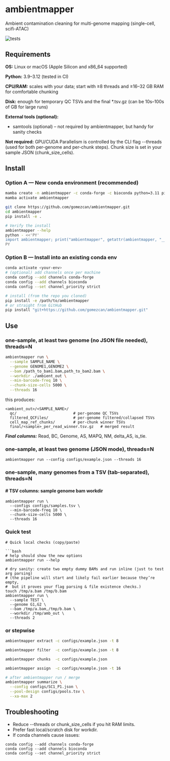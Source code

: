 # ambientmapper
Ambient contamination cleaning for multi-genome mapping (single-cell, scifi-ATAC)

![tests](https://github.com/gomezcan/ambientmapper/actions/workflows/tests.yml/badge.svg)

## Requirements

**OS:** Linux or macOS (Apple Silicon and x86_64 supported)

**Python:** 3.9–3.12 (tested in CI)

**CPU/RAM:** scales with your data; start with ≥8 threads and ≥16–32 GB RAM for comfortable chunking

**Disk:** enough for temporary QC TSVs and the final *.tsv.gz (can be 10s–100s of GB for large runs)

**External tools (optional):**
- samtools (optional) – not required by ambientmapper, but handy for sanity checks
  
**Not required:** GPU/CUDA
Parallelism is controlled by the CLI flag --threads (used for both per-genome and per-chunk steps). Chunk size is set in your sample JSON (chunk_size_cells).

## Install
### Option A — New conda environment (recommended)
```bash
mamba create -n ambientmapper -c conda-forge -c bioconda python=3.11 pip samtools
mamba activate ambientmapper

git clone https://github.com/gomezcan/ambientmapper.git
cd ambientmapper
pip install -e .

# Verify the install
ambientmapper --help
python - <<'PY'
import ambientmapper; print("ambientmapper", getattr(ambientmapper, "__version__", "n/a"))
PY

```
### Option B — Install into an existing conda env
```bash
conda activate <your-env>
# (optional) add channels once per machine
conda config --add channels conda-forge
conda config --add channels bioconda
conda config --set channel_priority strict

# install (from the repo you cloned)
pip install -e /path/to/ambientmapper
# or straight from GitHub
pip install "git+https://github.com/gomezcan/ambientmapper.git"
```

## Use
### one-sample, at least two genome (no JSON file needed), threads=N
```bash
ambientmapper run \
  --sample SAMPLE_NAME \
  --genome GENOME1,GENOME2 \
  --bam /path_to_bam1.bam,path_to_bam2.bam \
  --workdir ./ambient_out \
  --min-barcode-freq 10 \
  --chunk-size-cells 5000 \
  --threads 16
```
this produces:

```
<ambient_out>/<SAMPLE_NAME>/
  qc/                         # per-genome QC TSVs
  filtered_QCFiles/           # per-genome filtered/collapsed TSVs
  cell_map_ref_chunks/        # per-chunk winner TSVs
  final/<sample>_per_read_winner.tsv.gz   # merged result
```
***Final columns:*** Read, BC, Genome, AS, MAPQ, NM, delta_AS, is_tie.

### one-sample, at least two genome (JSON mode), threads=N
```
ambientmapper run --config configs/example.json --threads 16

```
### one-sample, many genomes from a TSV (tab-separated), threads=N
#### # TSV columns: sample  genome  bam  workdir
```
ambientmapper run \
  --configs configs/samples.tsv \
  --min-barcode-freq 10 \
  --chunk-size-cells 5000 \
  --threads 16
```

### Quick test
```
# Quick local checks (copy/paste)

```bash
# help should show the new options
ambientmapper run --help

# dry sanity: create two empty dummy BAMs and run inline (just to test arg parsing)
# (the pipeline will start and likely fail earlier because they’re empty,
#  but it proves your flag parsing & file existence checks.)
touch /tmp/a.bam /tmp/b.bam
ambientmapper run \
  --sample TEST \
  --genome G1,G2 \
  --bam /tmp/a.bam,/tmp/b.bam \
  --workdir /tmp/amb_out \
  --threads 2
```

### or stepwise
```bash
ambientmapper extract -c configs/example.json -t 8

ambientmapper filter  -c configs/example.json -t 8

ambientmapper chunks  -c configs/example.json

ambientmapper assign  -c configs/example.json -t 16

# after ambientmapper run / merge
ambientmapper summarize \
  --config configs/SC1_P1.json \
  --pool-design configs/pools.tsv \
  --xa-max 2

```

## Troubleshooting
- Reduce --threads or chunk_size_cells if you hit RAM limits.
- Prefer fast local/scratch disk for workdir.
- If conda channels cause issues:
```
conda config --add channels conda-forge
conda config --add channels bioconda
conda config --set channel_priority strict
```
